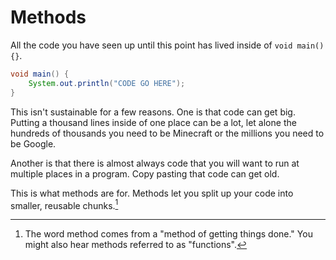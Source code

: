 # Methods

All the code you have seen up until this point has lived inside of `void main() {}`.

```java
void main() {
    System.out.println("CODE GO HERE");
}
```

This isn't sustainable for a few reasons. One is that code can get big. Putting a thousand lines inside of one place can be a lot, let
alone the hundreds of thousands you need to be Minecraft or the millions you need to be Google.

Another is that there is almost always code that you will want to run at multiple places in a program.
Copy pasting that code can get old.

This is what methods are for. Methods let you split up your code into smaller, reusable chunks.[^def]

[^def]: The word method comes from a "method of getting things done." You might also hear methods referred to as "functions".

